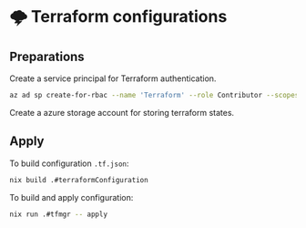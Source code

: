# 🌩️ Terraform configurations

## Preparations

Create a service principal for Terraform authentication.

```bash
az ad sp create-for-rbac --name 'Terraform' --role Contributor --scopes /subscriptions/d80e6deb-21e3-4aed-9455-5573a2086f66
```

Create a azure storage account for storing terraform states. 

## Apply

To build configuration `.tf.json`:

```bash
nix build .#terraformConfiguration
```

To build and apply configuration:

```bash
nix run .#tfmgr -- apply
```
